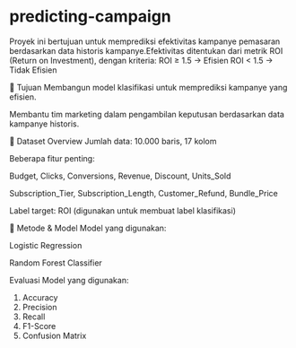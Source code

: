 # predicting-campaign
Proyek ini bertujuan untuk memprediksi efektivitas kampanye pemasaran berdasarkan data historis kampanye.Efektivitas ditentukan dari metrik ROI (Return on Investment), dengan kriteria:
ROI ≥ 1.5 → Efisien
ROI < 1.5 → Tidak Efisien

🎯 Tujuan
Membangun model klasifikasi untuk memprediksi kampanye yang efisien.

Membantu tim marketing dalam pengambilan keputusan berdasarkan data kampanye historis.

📁 Dataset Overview
Jumlah data: 10.000 baris, 17 kolom

Beberapa fitur penting:

Budget, Clicks, Conversions, Revenue, Discount, Units_Sold

Subscription_Tier, Subscription_Length, Customer_Refund, Bundle_Price

Label target: ROI (digunakan untuk membuat label klasifikasi)

🧠 Metode & Model
Model yang digunakan:

Logistic Regression

Random Forest Classifier


Evaluasi Model yang digunakan:
1. Accuracy
2. Precision
3. Recall
4. F1-Score
5. Confusion Matrix

